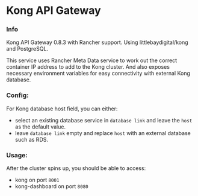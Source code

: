 # Kong API Gateway

### Info
Kong API Gateway 0.8.3 with Rancher support. Using littlebaydigital/kong and PostgreSQL.

This service uses Rancher Meta Data service to work out the correct container IP address to add to the Kong cluster. And also 
exposes necessary environment variables for easy connectivity with external Kong database.

### Config:
For Kong database host field, you can either:

- select an existing database service in `database link` and leave the `host` as the default value.
- leave `database link` empty and replace `host` with an external database such as RDS.

### Usage:
After the cluster spins up, you should be able to access:

- kong on port `8001`
- kong-dashboard on port `8080`